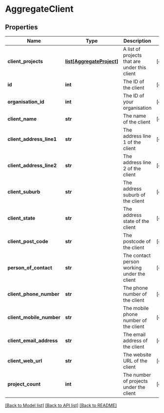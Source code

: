 # AggregateClient

## Properties
Name | Type | Description | Notes
------------ | ------------- | ------------- | -------------
**client_projects** | [**list[AggregateProject]**](AggregateProject.md) | A list of projects that are under this client | [optional] 
**id** | **int** | The ID of the client | [optional] 
**organisation_id** | **int** | The ID of your organisation | [optional] 
**client_name** | **str** | The name of the client | [optional] 
**client_address_line1** | **str** | The address line 1 of the client | [optional] 
**client_address_line2** | **str** | The address line 2 of the client | [optional] 
**client_suburb** | **str** | The address suburb of the client | [optional] 
**client_state** | **str** | The address state of the client | [optional] 
**client_post_code** | **str** | The postcode of the client | [optional] 
**person_of_contact** | **str** | The contact person working under the client | [optional] 
**client_phone_number** | **str** | The phone number of the client | [optional] 
**client_mobile_number** | **str** | The mobile phone number of the client | [optional] 
**client_email_address** | **str** | The email address of the client | [optional] 
**client_web_url** | **str** | The website URL of the client | [optional] 
**project_count** | **int** | The number of projects under the client | [optional] 

[[Back to Model list]](../README.md#documentation-for-models) [[Back to API list]](../README.md#documentation-for-api-endpoints) [[Back to README]](../README.md)


